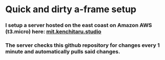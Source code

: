 # Quick and dirty a-frame setup

### I setup a server hosted on the east coast on Amazon AWS (t3.micro) here: [mit.kenchitaru.studio](https://mit.kenchitaru.studio/)

### The server checks this github repository for changes every 1 minute and automatically pulls said changes.
